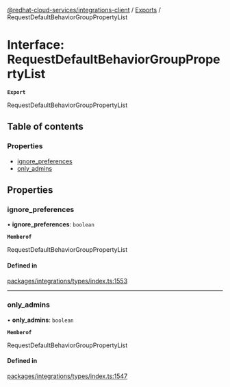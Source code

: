 [@redhat-cloud-services/integrations-client](../README.md) / [Exports](../modules.md) / RequestDefaultBehaviorGroupPropertyList

# Interface: RequestDefaultBehaviorGroupPropertyList

**`Export`**

RequestDefaultBehaviorGroupPropertyList

## Table of contents

### Properties

- [ignore\_preferences](RequestDefaultBehaviorGroupPropertyList.md#ignore_preferences)
- [only\_admins](RequestDefaultBehaviorGroupPropertyList.md#only_admins)

## Properties

### ignore\_preferences

• **ignore\_preferences**: `boolean`

**`Memberof`**

RequestDefaultBehaviorGroupPropertyList

#### Defined in

[packages/integrations/types/index.ts:1553](https://github.com/RedHatInsights/javascript-clients/blob/main/packages/integrations/types/index.ts#L1553)

___

### only\_admins

• **only\_admins**: `boolean`

**`Memberof`**

RequestDefaultBehaviorGroupPropertyList

#### Defined in

[packages/integrations/types/index.ts:1547](https://github.com/RedHatInsights/javascript-clients/blob/main/packages/integrations/types/index.ts#L1547)
